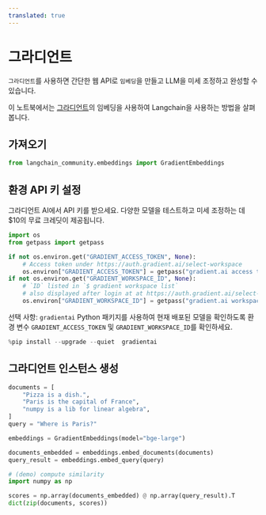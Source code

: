 ```yaml
---
translated: true
---
```


# 그라디언트

`그라디언트`를 사용하면 간단한 웹 API로 `임베딩`을 만들고 LLM을 미세 조정하고 완성할 수 있습니다.

이 노트북에서는 [그라디언트](https://gradient.ai/)의 임베딩을 사용하여 Langchain을 사용하는 방법을 살펴봅니다.

## 가져오기

```python
from langchain_community.embeddings import GradientEmbeddings
```

## 환경 API 키 설정

그라디언트 AI에서 API 키를 받으세요. 다양한 모델을 테스트하고 미세 조정하는 데 $10의 무료 크레딧이 제공됩니다.

```python
import os
from getpass import getpass

if not os.environ.get("GRADIENT_ACCESS_TOKEN", None):
    # Access token under https://auth.gradient.ai/select-workspace
    os.environ["GRADIENT_ACCESS_TOKEN"] = getpass("gradient.ai access token:")
if not os.environ.get("GRADIENT_WORKSPACE_ID", None):
    # `ID` listed in `$ gradient workspace list`
    # also displayed after login at at https://auth.gradient.ai/select-workspace
    os.environ["GRADIENT_WORKSPACE_ID"] = getpass("gradient.ai workspace id:")
```

선택 사항: `gradientai` Python 패키지를 사용하여 현재 배포된 모델을 확인하도록 환경 변수 `GRADIENT_ACCESS_TOKEN` 및 `GRADIENT_WORKSPACE_ID`를 확인하세요.

```python
%pip install --upgrade --quiet  gradientai
```

## 그라디언트 인스턴스 생성

```python
documents = [
    "Pizza is a dish.",
    "Paris is the capital of France",
    "numpy is a lib for linear algebra",
]
query = "Where is Paris?"
```

```python
embeddings = GradientEmbeddings(model="bge-large")

documents_embedded = embeddings.embed_documents(documents)
query_result = embeddings.embed_query(query)
```

```python
# (demo) compute similarity
import numpy as np

scores = np.array(documents_embedded) @ np.array(query_result).T
dict(zip(documents, scores))
```

